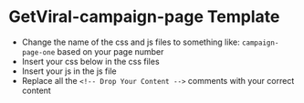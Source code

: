 # GetViral-campaign-page Template

- Change the name of the css and js files to something like: `campaign-page-one` based on your page number
- Insert your css below in the css files
- Insert your js in the js file
- Replace all the `<!-- Drop Your Content -->` comments with your correct content
